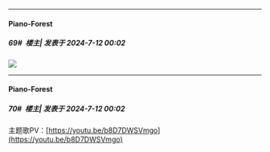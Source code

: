 ﻿
*****

####  Piano-Forest  
##### 69#         楼主| 发表于 2024-7-12 00:02

<img src="https://p.sda1.dev/18/30866cdecbb25b1012c1e7f76a7d0f3d/20240711_235919.jpg" referrerpolicy="no-referrer">

*****

####  Piano-Forest  
##### 70#         楼主| 发表于 2024-7-12 00:02

主题歌PV：[https://youtu.be/b8D7DWSVmgo](https://youtu.be/b8D7DWSVmgo)

